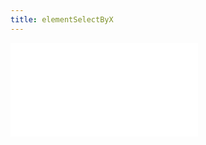 ```yaml
---
title: elementSelectByX
---
```



<embed src="@/docs/options/plots/interaction/elementSelectByX.zh.md"></embed>
